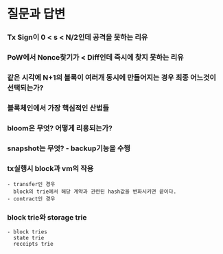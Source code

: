 # 질문과 답변
### Tx Sign이 0 < s < N/2인데 공격을 못하는 리유
### PoW에서 Nonce찾기가 < Diff인데 즉시에 찾지 못하는 리유
### 같은 시각에 N+1의 블록이 여러개 동시에 만들어지는 경우 최종 어느것이 선택되는가?
### 블록체인에서 가장 핵심적인 산법들
### bloom은 무엇? 어떻게 리용되는가?
### snapshot는 무엇? - backup기능을 수행
### tx실행시 block과 vm의 작용
    - transfer인 경우
      block의 trie에서 해당 계약과 관련된 hash값을 변화시키면 끝이다.
    - contract인 경우
      
### block trie와 storage trie
    - block tries
      state trie
      receipts trie
      
